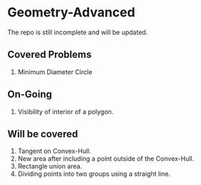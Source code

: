 # Geometry-Advanced

The repo is still incomplete and will be updated.

## Covered Problems
1. Minimum Diameter Circle
   
## On-Going
1. Visibility of interior of a polygon.

## Will be covered
1. Tangent on Convex-Hull.
2. New area after including a point outside of the Convex-Hull.
3. Rectangle union area.
4. Dividing points into two groups using a straight line.